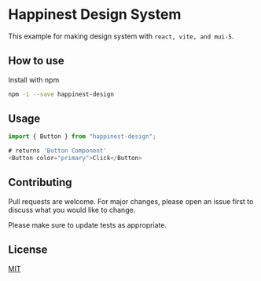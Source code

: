 # Happinest Design System

This example for making design system with `react, vite, and mui-5`.

## How to use

Install with npm

```bash
npm -i --save happinest-design
```

## Usage

```javascript
import { Button } from "happinest-design";

# returns 'Button Component'
<Button color="primary">Click</Button>
```

## Contributing

Pull requests are welcome. For major changes, please open an issue first
to discuss what you would like to change.

Please make sure to update tests as appropriate.

## License

[MIT](https://choosealicense.com/licenses/mit/)
